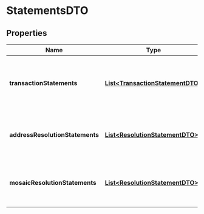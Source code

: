 

# StatementsDTO

## Properties

Name | Type | Description | Notes
------------ | ------------- | ------------- | -------------
**transactionStatements** | [**List&lt;TransactionStatementDTO&gt;**](TransactionStatementDTO.md) | The array of transaction statements for the block requested. | 
**addressResolutionStatements** | [**List&lt;ResolutionStatementDTO&gt;**](ResolutionStatementDTO.md) | The array of address resolutions for the block requested. | 
**mosaicResolutionStatements** | [**List&lt;ResolutionStatementDTO&gt;**](ResolutionStatementDTO.md) | The array of mosaic resolutions for the block requested. | 



